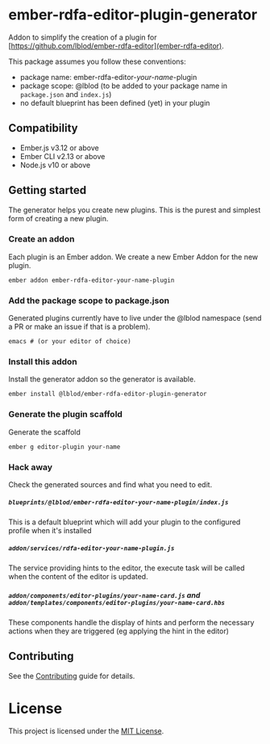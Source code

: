 # ember-rdfa-editor-plugin-generator

Addon to simplify the creation of a plugin for [https://github.com/lblod/ember-rdfa-editor](ember-rdfa-editor).

This package assumes you follow these conventions:
 - package name: ember-rdfa-editor-*your-name*-plugin
 - package scope: @lblod (to be added to your package name in `package.json` and `index.js`)
 - no default blueprint has been defined (yet) in your plugin

## Compatibility

* Ember.js v3.12 or above
* Ember CLI v2.13 or above
* Node.js v10 or above

## Getting started

  The generator helps you create new plugins.  This is the purest and simplest form of creating a new plugin.

### Create an addon

  Each plugin is an Ember addon.  We create a new Ember Addon for the new plugin.

    ember addon ember-rdfa-editor-your-name-plugin

### Add the package scope to package.json

  Generated plugins currently have to live under the @lblod namespace (send a PR or make an issue if that is a problem).

    emacs # (or your editor of choice)

### Install this addon

  Install the generator addon so the generator is available.

    ember install @lblod/ember-rdfa-editor-plugin-generator

### Generate the plugin scaffold

  Generate the scaffold

    ember g editor-plugin your-name

### Hack away

  Check the generated sources and find what you need to edit.

##### `blueprints/@lblod/ember-rdfa-editor-your-name-plugin/index.js`

  This is a default blueprint which will add your plugin to the configured profile when it's installed

##### `addon/services/rdfa-editor-your-name-plugin.js`

  The service providing hints to the editor, the execute task will be called when the content of the editor is updated.

##### `addon/components/editor-plugins/your-name-card.js` and `addon/templates/components/editor-plugins/your-name-card.hbs`

  These components handle the display of hints and perform the necessary actions when they are triggered (eg applying the hint in the editor)


## Contributing

See the [Contributing](CONTRIBUTING.md) guide for details.


# License

This project is licensed under the [MIT License](LICENSE.md).
